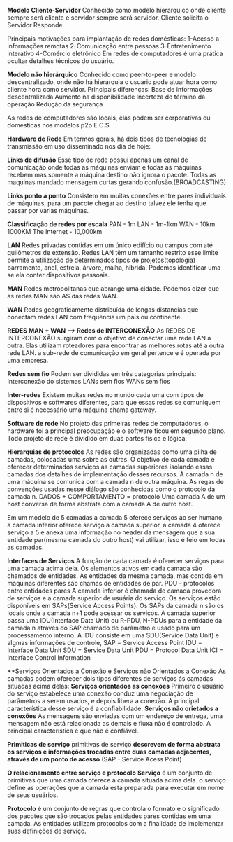  **Modelo Cliente-Servidor**
Conhecido como modelo hierarquico onde cliente sempre será cliente e servidor sempre será servidor. Cliente solicita o Servidor Responde.

Principais motivações para implantação de redes domésticas:
	1-Acesso a informações remotas
	2-Comunicação entre pessoas
	3-Entretenimento interativo
	4-Comércio eletrônico
Em redes de computadores é uma prática ocultar detalhes técnicos do usuário.


**Modelo não hierárquico**
Conhecido como peer-to-peer e modelo descentralizado, onde não há hierarquia o usuario pode atuar hora como cliente hora como servidor.
Principais diferenças:
	Base de informações descentralizada
	Aumento na disponibilidade
	Incerteza do término da operação
	Redução da segurança

As redes de computadores são locais, elas podem ser corporativas ou domesticas nos modelos p2p E C.S

**Hardware de Rede**
Em termos gerais, há dois tipos de tecnologias de transmissão em uso disseminado nos dia de hoje:

**Links de difusão**
Esse tipo de rede possui apenas um canal de comunicação onde todas as máquinas enviam e todas as máquinas recebem mas somente a máquina destino não ignora o pacote. Todas as maquinas mandado mensagem curtas gerando confusão.(BROADCASTING)

**Links ponto a ponto**
Consistem em muitas conexões entre pares individuais de máquinas, para um pacote chegar ao destino talvez ele tenha que passar por varias máquinas.

**Classificação de redes por escala**
PAN - 1m
LAN - 1m-1km
WAN - 10km 1000KM
The internet - 10,000km

**LAN**
Redes privadas contidas em um único edifício ou campus com até quilômetros de extensão. Redes LAN têm um tamanho restrito esse limite permite a utilização de determinados tipos de projetos(topologia) barramento, anel, estrela, árvore, malha, híbrida. Podemos identificar uma se ela conter dispositivos pessoais.

**MAN**
Redes metropolitanas que abrange uma cidade. Podemos dizer que as redes MAN são AS das redes WAN.

**WAN**
Redes geograficamente distribuída de longas distancias que conectam redes LAN com frequência um país ou continente.

**REDES MAN + WAN --> Redes de INTERCONEXÃO**
As REDES DE INTERCONEXÃO surgiram com o objetivo de conectar uma rede LAN a outra. Elas utilizam roteadores para encontrar as melhores rotas até a outra rede LAN. a sub-rede de comunicação em geral pertence e é operada por uma empresa.

**Redes sem fio**
Podem ser divididas em três categorias principais:
	Interconexão do sistemas
	LANs sem fios
	WANs sem fios

**Inter-redes**
Existem muitas redes no mundo cada uma com tipos de dispositivos e softwares diferentes, para que essas redes se comuniquem entre si é necessário uma máquina chama gateway.

**Software de rede**
No projeto das primeiras redes de computadores, o hardware foi a principal preocupação e o software ficou em segundo plano. Todo projeto de rede é dividido em duas partes física e lógica.

**Hierarquias de protocolos**
As redes são organizadas como uma pilha de camadas, colocadas uma sobre as outras. O objetivo de cada camada é oferecer determinados serviços ás camadas superiores isolando essas camadas dos detalhes de implementação desses recursos.
A camada n de uma máquina se comunica com a camada n de outra máquina.
As regas de convenções usadas nesse diálogo são conhecidas como o protocolo da camada n.
	DADOS + COMPORTAMENTO = protocolo
Uma camada A de um host conversa de forma abstrata com a camada A de outro host.

Em um modelo de 5 camadas a camada 5 oferece serviços ao ser humano, a camada inferior oferece serviço a camada superior, a camada 4 oferece serviço a 5 e anexa uma informação no header da mensagem que a sua entidade par(mesma camada do outro host) vai utilizar, isso é feio em todas as camadas.

**Interfaces de Serviços**
A função de cada camada é oferecer serviços para uma camada acima dela. Os elementos ativos em cada camada são chamados de entidades. As entidades da mesma camada, mas contida em máquinas diferentes são chamas de entidades de par.
	PDU - protocolos entre entidades pares
A camada inferior é chamada de camada provedora de serviços e a camada superior de usuária do serviço.
Os serviços estão disponíveis em SAPs(Service Access Points).
Os SAPs da camada n são os locais onde a camada n+1 pode acessar os serviços.
A camada superior passa uma IDU(Interface Data Unit) ou R-PDU, N-PDUs para a entidade da camada n através do SAP chamado de parâmetro e usado para um processamento interno.
A IDU consiste em uma SDU(Service Data Unit) e algmas informações de controle,
	SAP = Service Access Point
	IDU = Interface Data Unit
	SDU = Service Data Unit
	PDU = Protocol Data Unit
	ICI  = Interface Control Information

**Serviços Orientados a Conexão e
Serviços não Orientados a Conexão
As camadas podem oferecer dois tipos diferentes de serviços ás camadas situadas acima delas:
	**Serviços orientados as conexões**
		Primeiro o usuário do serviço estabelece uma conexão conduz uma negociação de parâmetros a serem usados, e depois libera a conexão. A principal característica desse serviço é a confiabilidade.
	**Serviços não orietados a conexões**
		As mensagens são enviadas com um endereço de entrega, uma mensagem não está relacionada as demais e fluxa não é controlado. A principal característica é que não é confiável.

**Primiticas de serviço** 
primitivas de serviço **descrevem de forma abstrata os serviços e informações trocadas entre duas camadas adjacentes, através de um ponto de acesso** (SAP - Service Acess Point)

**O relacionamento entre serviço e protocolo**
**Serviço** é um conjunto de primitivas que uma camada oferece á camada situada acima dela. o serviço define as operações que a camada está preparada para executar em nome de seus usuários.

**Protocolo** é um conjunto de regras que controla o formato e o significado dos pacotes que são trocados pelas entidades pares contidas em uma camada. As entidades utilizam protocolos com a finalidade de implementar suas definições de serviço.